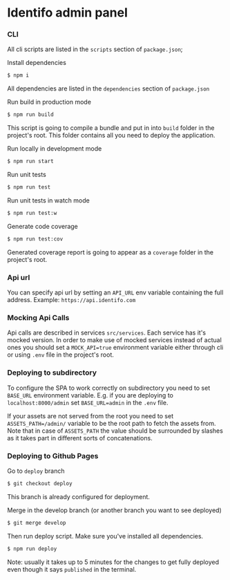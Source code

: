 # Identifo admin panel

### CLI

All cli scripts are listed in the `scripts` section of `package.json`;

Install dependencies
```bash
$ npm i
```
All dependencies are listed in the `dependencies` section of `package.json`

Run build in production mode
```bash
$ npm run build
```
This script is going to compile a bundle and put in into `build` folder in the project's root.
This folder contains all you need to deploy the application.

Run locally in development mode
```bash
$ npm run start
```

Run unit tests
```bash
$ npm run test
```

Run unit tests in watch mode
```bash
$ npm run test:w
```

Generate code coverage
```bash
$ npm run test:cov
```
Generated coverage report is going to appear as a `coverage` folder in the project's root.

### Api url
You can specify api url by setting an `API_URL` env variable containing the full address.
Example: `https://api.identifo.com`

### Mocking Api Calls

Api calls are described in services `src/services`. Each service has it's mocked version. In order to make use of mocked services instead of actual ones you should set a `MOCK_API=true` environment variable either through cli or using `.env` file in the project's root.


### Deploying to subdirectory

To configure the SPA to work correctly on subdirectory you need to set `BASE_URL` environment variable.
E.g. if you are deploying to `localhost:8000/admin` set `BASE_URL=admin` in the `.env` file.

If your assets are not served from the root you need to set `ASSETS_PATH=/admin/` variable to be the root path to fetch the assets from. Note that in case of `ASSETS_PATH` the value should be surrounded by slashes as it takes part in different sorts of concatenations.

### Deploying to Github Pages

Go to `deploy` branch

```bash
$ git checkout deploy
```
This branch is already configured for deployment.

Merge in the develop branch (or another branch you want to see deployed)

```bash
$ git merge develop
```

Then run deploy script.
Make sure you've installed all dependencies.

```bash
$ npm run deploy
```
Note: usually it takes up to 5 minutes for the changes to get fully deployed even though it says `published` in the terminal.
